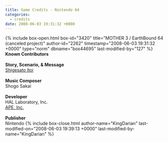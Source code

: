 ```yaml
---
title: Game Credits - Nintendo 64
categories:
  - credits
date: 2008-06-03 19:31:32 +0000
---
```

{% include box-open.html box-id="3420" title="MOTHER 3 / EarthBound 64 (canceled project)" author-id="2262" timestamp="2008-06-03 19:31:32 +0000" type="norm" dbname="box44695" last-modified-by="127" %}
<b>Known Contributors</b><BR />
<BR />
<b>Story, Scenario, & Message</b><BR />
<a href="shigesatoitoi.php">Shigesato Itoi</a><BR />
<BR />
<b>Music Composer</b><BR />
Shogo Sakai<BR />
<BR />
<b>Developer</b><BR />
HAL Laboratory, Inc.<BR />
<a href="ape.php">APE, Inc.</a><BR />
<BR />
<b>Publisher</b><BR />
Nintendo
{% include box-close.html author-name="KingDarian" last-modified-on="2008-06-03 19:39:13 +0000" last-modified-by-name="KingDarian" %}
